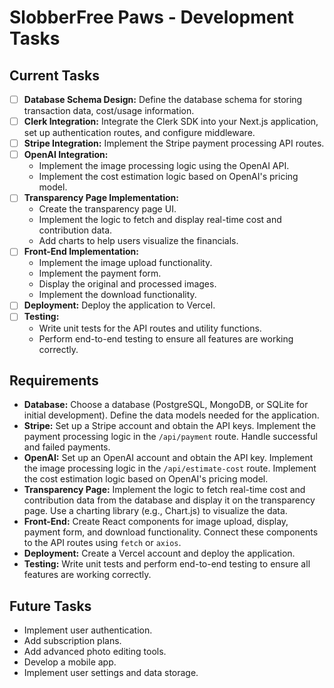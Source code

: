 # SlobberFree Paws - Development Tasks

## Current Tasks

*   [ ] **Database Schema Design:** Define the database schema for storing transaction data, cost/usage information.
*   [ ] **Clerk Integration:** Integrate the Clerk SDK into your Next.js application, set up authentication routes, and configure middleware.
*   [ ] **Stripe Integration:** Implement the Stripe payment processing API routes.
*   [ ] **OpenAI Integration:**
    *   Implement the image processing logic using the OpenAI API.
    *   Implement the cost estimation logic based on OpenAI's pricing model.
*   [ ] **Transparency Page Implementation:**
    *   Create the transparency page UI.
    *   Implement the logic to fetch and display real-time cost and contribution data.
    *   Add charts to help users visualize the financials.
*   [ ] **Front-End Implementation:**
    *   Implement the image upload functionality.
    *   Implement the payment form.
    *   Display the original and processed images.
    *   Implement the download functionality.
*   [ ] **Deployment:** Deploy the application to Vercel.
*   [ ] **Testing:**
    *   Write unit tests for the API routes and utility functions.
    *   Perform end-to-end testing to ensure all features are working correctly.

## Requirements

*   **Database:** Choose a database (PostgreSQL, MongoDB, or SQLite for initial development). Define the data models needed for the application.
*   **Stripe:**  Set up a Stripe account and obtain the API keys. Implement the payment processing logic in the `/api/payment` route. Handle successful and failed payments.
*   **OpenAI:** Set up an OpenAI account and obtain the API key. Implement the image processing logic in the `/api/estimate-cost` route. Implement the cost estimation logic based on OpenAI's pricing model.
*   **Transparency Page:** Implement the logic to fetch real-time cost and contribution data from the database and display it on the transparency page. Use a charting library (e.g., Chart.js) to visualize the data.
*   **Front-End:**  Create React components for image upload, display, payment form, and download functionality.  Connect these components to the API routes using `fetch` or `axios`.
*   **Deployment:** Create a Vercel account and deploy the application.
*   **Testing:** Write unit tests and perform end-to-end testing to ensure all features are working correctly.

## Future Tasks

*   Implement user authentication.
*   Add subscription plans.
*   Add advanced photo editing tools.
*   Develop a mobile app.
*   Implement user settings and data storage.
